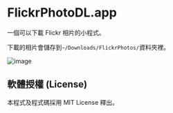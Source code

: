 # FlickrPhotoDL.app

一個可以下載 Flickr 相片的小程式。

下載的相片會儲存到``~/Downloads/FlickrPhotos/``資料夾裡。

![image](http://farm9.staticflickr.com/8007/7573006836_350b370dcf_b.jpg)

## 軟體授權 (License)

本程式及程式碼採用 MIT License 釋出。

